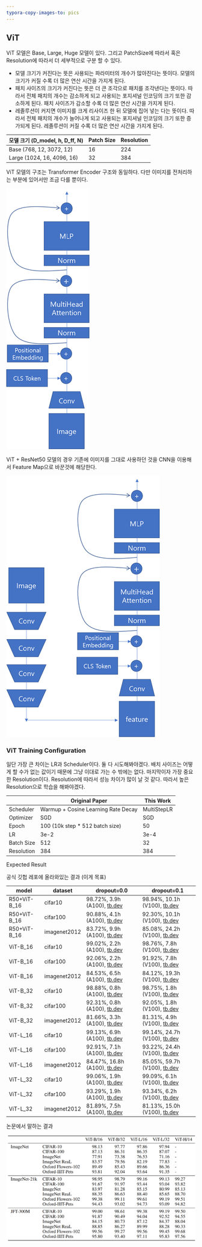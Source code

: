 ```yaml
---
typora-copy-images-to: pics
---
```


## ViT

ViT 모델은 Base, Large, Huge 모델이 있다. 그리고 PatchSize에 따라서 혹은 Resolution에 따라서 더 세부적으로 구분 할 수 있다. 

- 모델 크기가 커진다는 뜻은 사용되는 파라미터의 개수가 많아진다는 뜻이다. 모델의 크기가 커질 수록 더 많은 연산 시간을 가지게 된다.
- 패치 사이즈의 크기가 커진다는 뜻은 더 큰 조각으로 패치를 조각낸다는 뜻이다. 따라서 전체 패치의 개수는 감소하게 되고 사용되는 포지셔널 인코딩의 크기 또한 감소하게 된다. 패치 사이즈가 감소할 수록 더 많은 연산 시간을 가지게 된다. 
- 레졸루션이 커지면 이미지를 크게 리사이즈 한 뒤 모델에 집어 넣는 다는 뜻이다. 따라서 전체 패치의 개수가 늘어나게 되고 사용되는 포지셔널 인코딩의 크기 또한 증가되게 된다. 레졸루션이 커질 수록 더 많은 연산 시간을 가지게 된다.

| 모델 크기 (D_model, h, D_ff, N) | Patch Size | Resolution |
| ------------------------------- | ---------- | ---------- |
| Base (768, 12, 3072, 12)        | 16         | 224        |
| Large (1024, 16, 4096, 16)      | 32         | 384        |

ViT 모델의 구조는 Transformer Encoder 구조와 동일하다. 다만 이미지를 전처리하는 부분에 있어서만 조금 다를 뿐이다.

![image-20210908090646124](pics/image-20210908090646124.png)





ViT + ResNet50 모델의 경우 기존에 이미지를 그대로 사용하던 것을 CNN을 이용해서 Feature Map으로 바꾼것에 해당한다.

![image-20210908102806406](pics/image-20210908102806406.png)



### ViT Training Configuration

일단 가장 큰 차이는 LR과 Scheduler이다. 둘 다 시도해봐야겠다. 배치 사이즈는 어떻게 할 수가 없는 값이기 때문에 그냥 이대로 가는 수 밖에는 없다. 마지막이자 가장 중요한 Resolution이다. Resolution에 따라서 성능 차이가 많이 날 것 같다. 따라서 높은 Resolution으로 학습을 해봐야겠다.

|            | Original Paper                      | This Work   |
| ---------- | ----------------------------------- | ----------- |
| Scheduler  | Warmup + Cosine Learning Rate Decay | MultiStepLR |
| Optimizer  | SGD                                 | SGD         |
| Epoch      | 100 (10k step * 512 batch size)     | 50          |
| LR         | 3e-2                                | 3e-4        |
| Batch Size | 512                                 | 32          |
| Resolution | 384                                 | 384         |



Expected Result

공식 깃헙 레포에 올라와있는 결과 (이게 목표)

| model        | dataset      | dropout=0.0                                                  | dropout=0.1                                                  |
| ------------ | ------------ | ------------------------------------------------------------ | ------------------------------------------------------------ |
| R50+ViT-B_16 | cifar10      | 98.72%, 3.9h (A100), [tb.dev](https://tensorboard.dev/experiment/nwXQNjudRJW3dtQzhPZwwA/#scalars&regexInput=^R50.ViT-B_16/cifar10/do_0.0&_smoothingWeight=0) | 98.94%, 10.1h (V100), [tb.dev](https://tensorboard.dev/experiment/nwXQNjudRJW3dtQzhPZwwA/#scalars&regexInput=^R50.ViT-B_16/cifar10/do_0.1&_smoothingWeight=0) |
| R50+ViT-B_16 | cifar100     | 90.88%, 4.1h (A100), [tb.dev](https://tensorboard.dev/experiment/nwXQNjudRJW3dtQzhPZwwA/#scalars&regexInput=^R50.ViT-B_16/cifar100/do_0.0&_smoothingWeight=0) | 92.30%, 10.1h (V100), [tb.dev](https://tensorboard.dev/experiment/nwXQNjudRJW3dtQzhPZwwA/#scalars&regexInput=^R50.ViT-B_16/cifar100/do_0.1&_smoothingWeight=0) |
| R50+ViT-B_16 | imagenet2012 | 83.72%, 9.9h (A100), [tb.dev](https://tensorboard.dev/experiment/nwXQNjudRJW3dtQzhPZwwA/#scalars&regexInput=^R50.ViT-B_16/imagenet2012/do_0.0&_smoothingWeight=0) | 85.08%, 24.2h (V100), [tb.dev](https://tensorboard.dev/experiment/nwXQNjudRJW3dtQzhPZwwA/#scalars&regexInput=^R50.ViT-B_16/imagenet2012/do_0.1&_smoothingWeight=0) |
| ViT-B_16     | cifar10      | 99.02%, 2.2h (A100), [tb.dev](https://tensorboard.dev/experiment/nwXQNjudRJW3dtQzhPZwwA/#scalars&regexInput=^ViT-B_16/cifar10/do_0.0&_smoothingWeight=0) | 98.76%, 7.8h (V100), [tb.dev](https://tensorboard.dev/experiment/nwXQNjudRJW3dtQzhPZwwA/#scalars&regexInput=^ViT-B_16/cifar10/do_0.1&_smoothingWeight=0) |
| ViT-B_16     | cifar100     | 92.06%, 2.2h (A100), [tb.dev](https://tensorboard.dev/experiment/nwXQNjudRJW3dtQzhPZwwA/#scalars&regexInput=^ViT-B_16/cifar100/do_0.0&_smoothingWeight=0) | 91.92%, 7.8h (V100), [tb.dev](https://tensorboard.dev/experiment/nwXQNjudRJW3dtQzhPZwwA/#scalars&regexInput=^ViT-B_16/cifar100/do_0.1&_smoothingWeight=0) |
| ViT-B_16     | imagenet2012 | 84.53%, 6.5h (A100), [tb.dev](https://tensorboard.dev/experiment/nwXQNjudRJW3dtQzhPZwwA/#scalars&regexInput=^ViT-B_16/imagenet2012/do_0.0&_smoothingWeight=0) | 84.12%, 19.3h (V100), [tb.dev](https://tensorboard.dev/experiment/nwXQNjudRJW3dtQzhPZwwA/#scalars&regexInput=^ViT-B_16/imagenet2012/do_0.1&_smoothingWeight=0) |
| ViT-B_32     | cifar10      | 98.88%, 0.8h (A100), [tb.dev](https://tensorboard.dev/experiment/nwXQNjudRJW3dtQzhPZwwA/#scalars&regexInput=^ViT-B_32/cifar10/do_0.0&_smoothingWeight=0) | 98.75%, 1.8h (V100), [tb.dev](https://tensorboard.dev/experiment/nwXQNjudRJW3dtQzhPZwwA/#scalars&regexInput=^ViT-B_32/cifar10/do_0.1&_smoothingWeight=0) |
| ViT-B_32     | cifar100     | 92.31%, 0.8h (A100), [tb.dev](https://tensorboard.dev/experiment/nwXQNjudRJW3dtQzhPZwwA/#scalars&regexInput=^ViT-B_32/cifar100/do_0.0&_smoothingWeight=0) | 92.05%, 1.8h (V100), [tb.dev](https://tensorboard.dev/experiment/nwXQNjudRJW3dtQzhPZwwA/#scalars&regexInput=^ViT-B_32/cifar100/do_0.1&_smoothingWeight=0) |
| ViT-B_32     | imagenet2012 | 81.66%, 3.3h (A100), [tb.dev](https://tensorboard.dev/experiment/nwXQNjudRJW3dtQzhPZwwA/#scalars&regexInput=^ViT-B_32/imagenet2012/do_0.0&_smoothingWeight=0) | 81.31%, 4.9h (V100), [tb.dev](https://tensorboard.dev/experiment/nwXQNjudRJW3dtQzhPZwwA/#scalars&regexInput=^ViT-B_32/imagenet2012/do_0.1&_smoothingWeight=0) |
| ViT-L_16     | cifar10      | 99.13%, 6.9h (A100), [tb.dev](https://tensorboard.dev/experiment/nwXQNjudRJW3dtQzhPZwwA/#scalars&regexInput=^ViT-L_16/cifar10/do_0.0&_smoothingWeight=0) | 99.14%, 24.7h (V100), [tb.dev](https://tensorboard.dev/experiment/nwXQNjudRJW3dtQzhPZwwA/#scalars&regexInput=^ViT-L_16/cifar10/do_0.1&_smoothingWeight=0) |
| ViT-L_16     | cifar100     | 92.91%, 7.1h (A100), [tb.dev](https://tensorboard.dev/experiment/nwXQNjudRJW3dtQzhPZwwA/#scalars&regexInput=^ViT-L_16/cifar100/do_0.0&_smoothingWeight=0) | 93.22%, 24.4h (V100), [tb.dev](https://tensorboard.dev/experiment/nwXQNjudRJW3dtQzhPZwwA/#scalars&regexInput=^ViT-L_16/cifar100/do_0.1&_smoothingWeight=0) |
| ViT-L_16     | imagenet2012 | 84.47%, 16.8h (A100), [tb.dev](https://tensorboard.dev/experiment/nwXQNjudRJW3dtQzhPZwwA/#scalars&regexInput=^ViT-L_16/imagenet2012/do_0.0&_smoothingWeight=0) | 85.05%, 59.7h (V100), [tb.dev](https://tensorboard.dev/experiment/nwXQNjudRJW3dtQzhPZwwA/#scalars&regexInput=^ViT-L_16/imagenet2012/do_0.1&_smoothingWeight=0) |
| ViT-L_32     | cifar10      | 99.06%, 1.9h (A100), [tb.dev](https://tensorboard.dev/experiment/nwXQNjudRJW3dtQzhPZwwA/#scalars&regexInput=^ViT-L_32/cifar10/do_0.0&_smoothingWeight=0) | 99.09%, 6.1h (V100), [tb.dev](https://tensorboard.dev/experiment/nwXQNjudRJW3dtQzhPZwwA/#scalars&regexInput=^ViT-L_32/cifar10/do_0.1&_smoothingWeight=0) |
| ViT-L_32     | cifar100     | 93.29%, 1.9h (A100), [tb.dev](https://tensorboard.dev/experiment/nwXQNjudRJW3dtQzhPZwwA/#scalars&regexInput=^ViT-L_32/cifar100/do_0.0&_smoothingWeight=0) | 93.34%, 6.2h (V100), [tb.dev](https://tensorboard.dev/experiment/nwXQNjudRJW3dtQzhPZwwA/#scalars&regexInput=^ViT-L_32/cifar100/do_0.1&_smoothingWeight=0) |
| ViT-L_32     | imagenet2012 | 81.89%, 7.5h (A100), [tb.dev](https://tensorboard.dev/experiment/nwXQNjudRJW3dtQzhPZwwA/#scalars&regexInput=^ViT-L_32/imagenet2012/do_0.0&_smoothingWeight=0) | 81.13%, 15.0h (V100), [tb.dev](https://tensorboard.dev/experiment/nwXQNjudRJW3dtQzhPZwwA/#scalars&regexInput=^ViT-L_32/imagenet2012/do_0.1&_smoothingWeight=0) |



논문에서 말하는 결과

![image-20210908084728898](pics/image-20210908084728898.png)